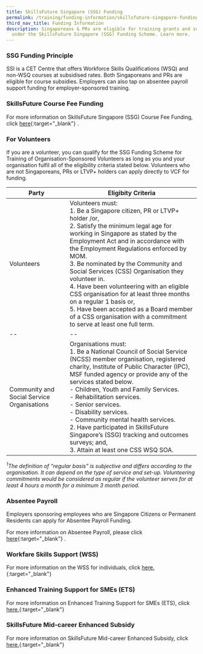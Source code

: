```yaml
---
title: SkillsFuture Singapore (SSG) Funding
permalink: /training/funding-information/skillsfuture-singapore-funding/
third_nav_title: Funding Information
description: Singaporeans & PRs are eligible for training grants and subsidies
  under the SkillsFuture Singapore (SSG) Funding Scheme. Learn more.
---
```

### SSG Funding Principle

SSI is a CET Centre that offers Workforce Skills Qualifications (WSQ) and non-WSQ courses at subsidised rates. Both Singaporeans and PRs are eligible for course subsidies. Employers can also tap on absentee payroll support funding for employer-sponsored training.

### SkillsFuture Course Fee Funding

For more information on SkillsFuture Singapore (SSG) Course Fee Funding, click [here](https://www.ssg-wsg.gov.sg/individuals/training-grants-incentives.html){:target="_blank"}   .

### For Volunteers

If you are a volunteer, you can qualify for the SSG Funding Scheme for Training of Organisation-Sponsored Volunteers as long as you and your organisation fulfil all of the eligibility criteria stated below. Volunteers who are not Singaporeans, PRs or LTVP+ holders can apply directly to VCF for funding.


|Party|Eligibity Criteria|
|--|--|
|Volunteers | Volunteers must:  <br>1. Be a Singapore citizen, PR or LTVP+ holder /or,  <br>2. Satisfy the minimum legal age for working in Singapore as stated by the Employment Act and in accordance with the Employment Regulations enforced by MOM.  <br>3. Be nominated by the Community and Social Services (CSS) Organisation they volunteer in.<br>4. Have been volunteering with an eligible CSS organisation for at least three months on a regular 1 basis or,<br> 5. Have been accepted as a Board member of a CSS organisation with a commitment to serve at least one full term. |
|--|--|
|Community and Social Service Organisations|Organisations must:  <br>1. Be a National Council of Social Service (NCSS) member organisation, registered charity, Institute of Public Character (IPC), MSF funded agency or provide any of the services stated below.  <br> - Children, Youth and Family Services.  <br> - Rehabilitation services.  <br> - Senior services.  <br> - Disability services.  <br> - Community mental health services.  <br> 2. Have participated in SkillsFuture Singapore’s (SSG) tracking and outcomes surveys; and,  <br> 3. Attain at least one CSS WSQ SOA.|  

 _<sup>1</sup>The definition of “regular basis” is subjective and differs according to the organisation. It can depend on the type of service and set-up. Volunteering commitments would be considered as regular if the volunteer serves for at least 4 hours a month for a minimum 3 month period._   


### Absentee Payroll

Employers sponsoring employees who are Singapore Citizens or Permanent Residents can apply for Absentee Payroll Funding.  
  
For more information on Absentee Payroll, please click [here](https://www.ssg.gov.sg/absentee-payroll-calculator.html){:target="_blank"}   .

### Workfare Skills Support (WSS)

For more information on the WSS for individuals, click [here.](https://www.wsg.gov.sg/programmes-and-initiatives/workfare-skills-support-scheme-individuals.html){:target="_blank"}     

### Enhanced Training Support for SMEs (ETS)

For more information on Enhanced Training Support for SMEs (ETS), click [here.](http://www.ssg.gov.sg/programmes-and-initiatives/funding/enhanced-training-support-for-smes1.html){:target="_blank"}   

### SkillsFuture Mid-career Enhanced Subsidy

For more information on SkillsFuture Mid-career Enhanced Subsidy, click [here.](https://www.skillsfuture.gov.sg/enhancedsubsidy){:target="_blank"}